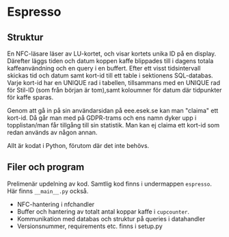 # Espresso

## Struktur
En NFC-läsare läser av LU-kortet, och visar kortets unika ID på en display. Därefter läggs tiden och datum koppen kaffe blippades till i dagens totala kaffeanvändning och en query i en buffert. Efter ett visst tidsintervall skickas tid och datum samt kort-id till ett table i sektionens SQL-databas. Varje kort-id har en UNIQUE rad i tabellen, tillsammans med en UNIQUE rad för Stil-ID (som från början är tom),samt koloumner för datum där tidpunkter för kaffe sparas.

Genom att gå in på sin användarsidan på eee.esek.se kan man "claima" ett kort-id. Då går man med på GDPR-trams och ens namn dyker upp i topplistan/man får tillgång till sin statistik. Man kan ej claima ett kort-id som redan används av någon annan.

Allt är kodat i Python, förutom där det inte behövs.

## Filer och program

Prelimenär updelning av kod. Samtlig kod finns i undermappen `espresso`. Här finns `__main__.py` också.

* NFC-hantering i nfchandler
* Buffer och hantering av totalt antal koppar kaffe i `cupcounter`.
* Kommunikation med databas och struktur på queries i datahandler
* Versionsnummer, requirements etc. finns i setup.py